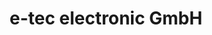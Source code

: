 ---
title: "e-tec electronic GmbH"
url: /klagenfurt-am-woerthersee/e-tec-electronic-gmbh/
shop: Elektronik
---
